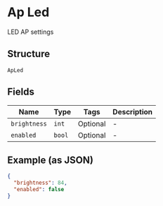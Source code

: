 
# Ap Led

LED AP settings

## Structure

`ApLed`

## Fields

| Name | Type | Tags | Description |
|  --- | --- | --- | --- |
| `brightness` | `int` | Optional | - |
| `enabled` | `bool` | Optional | - |

## Example (as JSON)

```json
{
  "brightness": 84,
  "enabled": false
}
```

